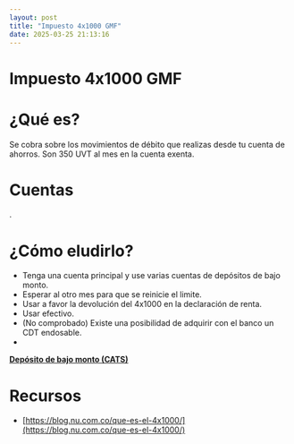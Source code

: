 ```yaml
---
layout: post
title: "Impuesto 4x1000 GMF"
date: 2025-03-25 21:13:16
---
```


# Impuesto 4x1000 GMF

# ¿Qué es?

Se cobra sobre los movimientos de débito que realizas desde tu cuenta de ahorros. Son 350 UVT al mes en la cuenta exenta.

# Cuentas

.

# ¿Cómo eludirlo?

- Tenga una cuenta principal y use varias cuentas de depósitos de bajo monto.
- Esperar al otro mes para que se reinicie el limite.
- Usar a favor la devolución del 4x1000 en la declaración de renta.
- Usar efectivo.
- (No comprobado) Existe una posibilidad de adquirir con el banco un CDT endosable.
- 

[**Depósito de bajo monto (CATS)**](Depo%CC%81sito%20de%20bajo%20monto%20(CATS)%206451c9d658f54a14b7923d876d719ed6.md)

# Recursos

- [https://blog.nu.com.co/que-es-el-4x1000/](https://blog.nu.com.co/que-es-el-4x1000/)